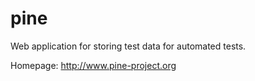 pine
====

Web application for storing test data for automated tests.

Homepage: http://www.pine-project.org
